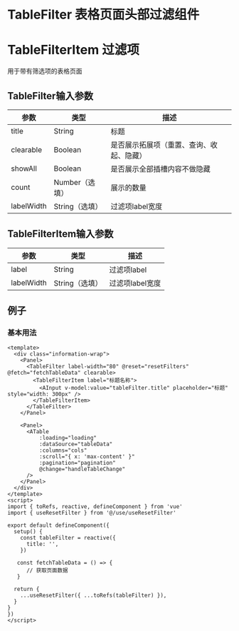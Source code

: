 # TableFilter 表格页面头部过滤组件
# TableFilterItem 过滤项

用于带有筛选项的表格页面

## TableFilter输入参数
| 参数    | 类型                 | 描述                       |
| ------- | -------------------- | -------------------------- |
| title | String             | 标题         |
| clearable | Boolean | 是否展示拓展项（重置、查询、收起、隐藏） |
| showAll | Boolean | 是否展示全部插槽内容不做隐藏 |
| count | Number（选填） | 展示的数量 |
| labelWidth | String（选填） | 过滤项label宽度 |

## TableFilterItem输入参数
| 参数    | 类型                 | 描述                       |
| ------- | -------------------- | -------------------------- |
| label | String             | 过滤项label         |
| labelWidth | String（选填） | 过滤项label宽度 |

## 例子

### 基本用法

```vue
<template>
  <div class="information-wrap">
    <Panel>
      <TableFilter label-width="80" @reset="resetFilters" @fetch="fetchTableData" clearable>
        <TableFilterItem label="标题名称">
          <AInput v-model:value="tableFilter.title" placeholder="标题" style="width: 300px" />
        </TableFilterItem>
      </TableFilter>
    </Panel>

    <Panel>
      <ATable
          :loading="loading"
          :dataSource="tableData"
          :columns="cols"
          :scroll="{ x: 'max-content' }"
          :pagination="pagination"
          @change="handleTableChange"
      />
    </Panel>
  </div>
</template>
<script>
import { toRefs, reactive, defineComponent } from 'vue'
import { useResetFilter } from '@/use/useResetFilter'

export default defineComponent({
  setup() {
    const tableFilter = reactive({
      title: '',
    })

   const fetchTableData = () => {
      // 获取页面数据
   }
    
  return {
    ...useResetFilter({ ...toRefs(tableFilter) }),
  }
}
})
</script>
```

